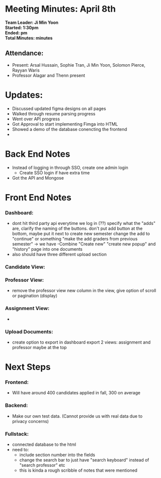 # Meeting Minutes: April 8th
**Team Leader: Ji Min Yoon**\
**Started: 1:30pm**\
**Ended: pm**\
**Total Minutes:  minutes**



## Attendance:
* Present: Arsal Hussain, Sophie Tran, Ji Min Yoon, Solomon Pierce, Rayyan Waris
* Professor Alagar and Thenn present

# Updates: 
- Discussed updated figma designs on all pages
- Walked through resume parsing progress
- Went over API progress
- Got Approval to start implementing Fimga into HTML
- Showed a demo of the database conencting the frontend
- 
  
# Back End Notes
- Instead of logging in through SSO, create one admin login
  - Create SSO login if have extra time
- Got the API and Mongose

# Front End Notes
### Dashboard:
- dont hit third party api everytime we log in (??)
specify what the "adds" are, clarify the naming of the buttons. don't put add button at the bottom, maybe put it next to create new semester
change the add to "continue" or something
"make the add graders from previous semester" -> we have
-Combine "Create new" "create new popup" and "history" page into one documents
- also should have three different upload section

### Candidate View:

### Professor View:
- remove the professor view new column
in the view, give option of scroll or pagination (display)

### Assignment View:
- 
### Upload Documents:
- create option to export in dashboard
export 2 views: assignment and professor maybe at the top


# Next Steps
### Frontend:
- Will have around 400 candidates applied in fall, 300 on average

### Backend:
- Make our own test data. (Cannot provide us with real data due to privacy concerns)

### Fullstack:
- connected database to the html
- need to:
  - include section number into the fields
  - change the search bar to just have "search keyboard" instead of "search professor" etc
  - this is kinda a rough scribble of notes that were mentioned
